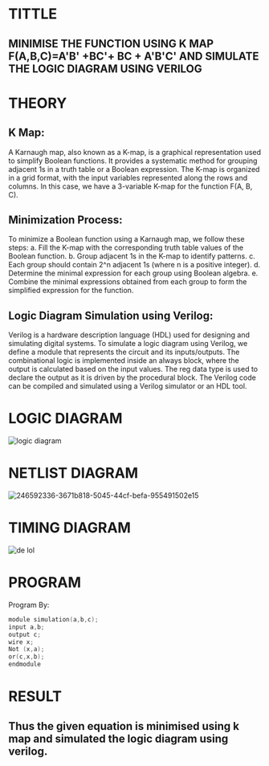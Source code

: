 # TITTLE
## MINIMISE THE FUNCTION USING K MAP F(A,B,C)=A'B' +BC'+ BC + A'B'C' AND SIMULATE THE LOGIC DIAGRAM USING VERILOG


# THEORY
## K Map:

A Karnaugh map, also known as a K-map, is a graphical representation used to simplify Boolean functions.
It provides a systematic method for grouping adjacent 1s in a truth table or a Boolean expression.
The K-map is organized in a grid format, with the input variables represented along the rows and columns.
In this case, we have a 3-variable K-map for the function F(A, B, C).

## Minimization Process:

To minimize a Boolean function using a Karnaugh map, we follow these steps:
a. Fill the K-map with the corresponding truth table values of the Boolean function.
b. Group adjacent 1s in the K-map to identify patterns.
c. Each group should contain 2^n adjacent 1s (where n is a positive integer).
d. Determine the minimal expression for each group using Boolean algebra.
e. Combine the minimal expressions obtained from each group to form the simplified expression for the function.

## Logic Diagram Simulation using Verilog:

Verilog is a hardware description language (HDL) used for designing and simulating digital systems.
To simulate a logic diagram using Verilog, we define a module that represents the circuit and its inputs/outputs.
The combinational logic is implemented inside an always block, where the output is calculated based on the input values.
The reg data type is used to declare the output as it is driven by the procedural block.
The Verilog code can be compiled and simulated using a Verilog simulator or an HDL tool.
# LOGIC DIAGRAM
![logic diagram ](https://github.com/shankar-saradha/Simulation-project--Digital-Electronics/assets/93978702/222b7f01-5b15-46e0-a569-60082c147bfb)

# NETLIST DIAGRAM
![246592336-3671b818-5045-44cf-befa-955491502e15](https://github.com/shankar-saradha/Simulation-project--Digital-Electronics/assets/93978702/14f82222-7a3c-4622-89b8-67689f6fcd3a)

# TIMING DIAGRAM
![de lol ](https://github.com/shankar-saradha/Simulation-project--Digital-Electronics/assets/93978702/c8c9fa46-3129-4e37-b134-b8f5c521af85)

# PROGRAM
Program By:
```c 
module simulation(a,b,c);
input a,b;
output c;
wire x;
Not (x,a);
or(c,x,b);
endmodule
```
# RESULT 
## Thus the given equation is minimised using k map and simulated the logic diagram using verilog.



